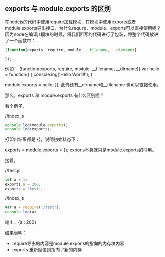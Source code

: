 
## exports 与 module.exports 的区别

在nodejs的代码中使用require加载模块，在模块中使用exports或者module.exports导出接口，为什么require、module、exports可以直接使用呢？因为node在编译js模块的时候，将我们所写的代码进行了包装，将整个代码放进了一个函数中：
```javascript
(function(exports, require, module, __filename, __dirname){ 

});
```
例如：
(function(exports, require, module, __filename, __dirname){ 
  var hello = function() { 
    console.log('Hello World!'); 
  } 

  module.exports = hello; 
});
此外还有__dirname和__filename 也可以直接使用。

那么，exports 和 module.exports 有什么区别呢？

看个例子，

//index.js
```javascript
console.log(module.exports); 
console.log(exports); 
```
打印出结果都是 {}，说明初始状态下：

exports = module.exports = {};
exports本身就只是module.exports的引用。

接着， 

//test.js
```javascript
let a = 1;
exports.a = 200; 
exports = 'test'; 
```
//index.js
```javascript
var a = require('/test');
console.log(a) 
```
输出：{a : 200}

结果表明：
* require导出的内容是module.exports的指向的内存块内容
* exports 重新赋值则指向了新的内存


